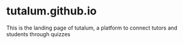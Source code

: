# tutalum.github.io
This is the landing page of tutalum, a platform to connect tutors and students through quizzes
